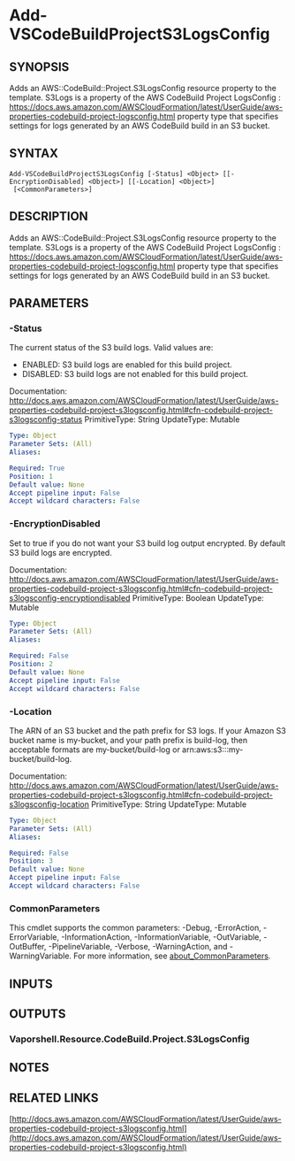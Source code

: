 # Add-VSCodeBuildProjectS3LogsConfig

## SYNOPSIS
Adds an AWS::CodeBuild::Project.S3LogsConfig resource property to the template.
S3Logs is a property of the AWS CodeBuild Project LogsConfig : https://docs.aws.amazon.com/AWSCloudFormation/latest/UserGuide/aws-properties-codebuild-project-logsconfig.html property type that specifies settings for logs generated by an AWS CodeBuild build in an S3 bucket.

## SYNTAX

```
Add-VSCodeBuildProjectS3LogsConfig [-Status] <Object> [[-EncryptionDisabled] <Object>] [[-Location] <Object>]
 [<CommonParameters>]
```

## DESCRIPTION
Adds an AWS::CodeBuild::Project.S3LogsConfig resource property to the template.
S3Logs is a property of the AWS CodeBuild Project LogsConfig : https://docs.aws.amazon.com/AWSCloudFormation/latest/UserGuide/aws-properties-codebuild-project-logsconfig.html property type that specifies settings for logs generated by an AWS CodeBuild build in an S3 bucket.

## PARAMETERS

### -Status
The current status of the S3 build logs.
Valid values are:
+  ENABLED: S3 build logs are enabled for this build project.
+  DISABLED: S3 build logs are not enabled for this build project.

Documentation: http://docs.aws.amazon.com/AWSCloudFormation/latest/UserGuide/aws-properties-codebuild-project-s3logsconfig.html#cfn-codebuild-project-s3logsconfig-status
PrimitiveType: String
UpdateType: Mutable

```yaml
Type: Object
Parameter Sets: (All)
Aliases:

Required: True
Position: 1
Default value: None
Accept pipeline input: False
Accept wildcard characters: False
```

### -EncryptionDisabled
Set to true if you do not want your S3 build log output encrypted.
By default S3 build logs are encrypted.

Documentation: http://docs.aws.amazon.com/AWSCloudFormation/latest/UserGuide/aws-properties-codebuild-project-s3logsconfig.html#cfn-codebuild-project-s3logsconfig-encryptiondisabled
PrimitiveType: Boolean
UpdateType: Mutable

```yaml
Type: Object
Parameter Sets: (All)
Aliases:

Required: False
Position: 2
Default value: None
Accept pipeline input: False
Accept wildcard characters: False
```

### -Location
The ARN of an S3 bucket and the path prefix for S3 logs.
If your Amazon S3 bucket name is my-bucket, and your path prefix is build-log, then acceptable formats are my-bucket/build-log or arn:aws:s3:::my-bucket/build-log.

Documentation: http://docs.aws.amazon.com/AWSCloudFormation/latest/UserGuide/aws-properties-codebuild-project-s3logsconfig.html#cfn-codebuild-project-s3logsconfig-location
PrimitiveType: String
UpdateType: Mutable

```yaml
Type: Object
Parameter Sets: (All)
Aliases:

Required: False
Position: 3
Default value: None
Accept pipeline input: False
Accept wildcard characters: False
```

### CommonParameters
This cmdlet supports the common parameters: -Debug, -ErrorAction, -ErrorVariable, -InformationAction, -InformationVariable, -OutVariable, -OutBuffer, -PipelineVariable, -Verbose, -WarningAction, and -WarningVariable. For more information, see [about_CommonParameters](http://go.microsoft.com/fwlink/?LinkID=113216).

## INPUTS

## OUTPUTS

### Vaporshell.Resource.CodeBuild.Project.S3LogsConfig
## NOTES

## RELATED LINKS

[http://docs.aws.amazon.com/AWSCloudFormation/latest/UserGuide/aws-properties-codebuild-project-s3logsconfig.html](http://docs.aws.amazon.com/AWSCloudFormation/latest/UserGuide/aws-properties-codebuild-project-s3logsconfig.html)

